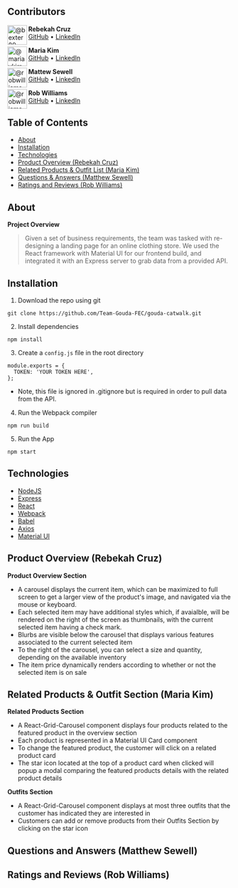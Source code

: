 <h1 align="center" Gouda Catwalk </h1>

## Contributors

<img align="left" class="avatar avatar-user" src="https://avatars.githubusercontent.com/u/80839958?v=4" width="44" height="44" alt="@bexter89">

**Rebekah Cruz**<br>
[GitHub](https://github.com/bexter89) • [LinkedIn](https://www.linkedin.com/in/rebekah-cruz/)

<img align="left" class="avatar avatar-user" src="https://avatars.githubusercontent.com/u/80354714?s=88&amp;v=4" width="44" height="44" alt="@mariaykim">

**Maria Kim**<br>
[GitHub](https://github.com/mariaykim) • [LinkedIn](https://www.linkedin.com/in/mariakim21/)

<img align="left" class="avatar avatar-user" src="https://avatars.githubusercontent.com/u/50255466?v=4" width="44" height="44" alt="@robwilliams-it">

**Mattew Sewell**<br>
[GitHub](https://github.com/thechosenginger) • [LinkedIn](https://www.linkedin.com/in/matthew-sewell-75470262/)


<img align="left" class="avatar avatar-user" src="https://avatars.githubusercontent.com/u/85043190?s=88&amp;v=4" width="44" height="44" alt="@robwilliams-it">

**Rob Williams**<br>
[GitHub](https://github.com/robwilliams-it) • [LinkedIn](https://www.linkedin.com/in/rob-williams-swe/)

## Table of Contents
 - [About](#about)
 - [Installation](#install)
 - [Technologies](#technologies)
 - [Product Overview (Rebekah Cruz)](#overview)
 - [Related Products & Outfit List (Maria Kim)](#products)
 - [Questions & Answers (Matthew Sewell)](#questions)
 - [Ratings and Reviews (Rob Williams)](#reviews)
 
## About<a name="about"></a>

**Project Overview**

>Given a set of business requirements, the team was tasked with re-designing a landing page for an online clothing store. We used the React framework with Material UI for our frontend build, and integrated it with an Express server to grab data from a provided API.

## Installation <a name="install"></a>

1. Download the repo using git
```
git clone https://github.com/Team-Gouda-FEC/gouda-catwalk.git
```
2. Install dependencies
```
npm install
```
3. Create a `config.js` file in the root directory
```
module.exports = {
  TOKEN: 'YOUR TOKEN HERE',
};
```
* Note, this file is ignored in .gitignore but is required in order to pull data from the API.

4. Run the Webpack compiler
```
npm run build
```

5. Run the App
```
npm start
```

## Technologies <a name="technologies"></a>
- [NodeJS](https://nodejs.org/en/)
- [Express ](https://expressjs.com/)
- [React](https://reactjs.org/)
- [Webpack](https://webpack.js.org/)
- [Babel](https://babeljs.io/)
- [Axios](https://www.npmjs.com/package/axios)
- [Material UI](https://mui.com/)

## Product Overview (Rebekah Cruz) <a name="overview"></a>
**Product Overview Section**
* A carousel displays the current item, which can be maximized to full screen to get a larger view of the product's image, and navigated via the mouse or keyboard. 
* Each selected item may have additional styles which, if avaialble, will be rendered on the right of the screen as thumbnails, with the current selected item having a check mark.
* Blurbs are visible below the carousel that displays various features associated to the current selected item
* To the right of the carousel, you can select a size and quantity, depending on the available inventory
* The item price dynamically renders according to whether or not the selected item is on sale


## Related Products & Outfit Section (Maria Kim) <a name="products"></a>
**Related Products Section**
* A React-Grid-Carousel component displays four products related to the featured product in the overview section
* Each product is represented in a Material UI Card component
* To change the featured product, the customer will click on a related product card
* The star icon located at the top of a product card when clicked will popup a modal comparing the featured products details with the related product details

**Outfits Section**
* A React-Grid-Carousel component displays at most three outfits that the customer has indicated they are interested in
* Customers can add or remove products from their Outfits Section by clicking on the star icon

## Questions and Answers (Matthew Sewell) <a name="questions"></a>

## Ratings and Reviews (Rob Williams) <a name="reviews"></a>


